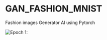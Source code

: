 # GAN_FASHION_MNIST
Fashion images Generator AI using Pytorch 

![Epoch 1:](https://drive.google.com/drive/folders/1dTiZz3oqrFYEpiO6yPCsJsY342-fCYd-?fbclid=IwAR1Gy0HSz8SZk4KicOSTsNvak5W4ZOmattXyLhSEzOatuLOF9Yff6MtDWdc)
